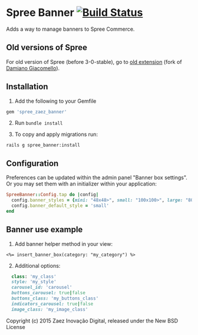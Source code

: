 Spree Banner [![Build Status](https://travis-ci.org/zaeznet/spree_zaez_banner.svg?branch=master)](https://travis-ci.org/zaeznet/spree_zaez_banner)
============

Adds a way to manage banners to Spree Commerce.


Old versions of Spree
------------

For old version of Spree (before 3-0-stable), go to [old extension](https://github.com/zaeznet/spree_banner) (fork of [Damiano Giacomello](https://github.com/damianogiacomello/spree_banner)).


Installation
------------

1. Add the following to your Gemfile

```ruby
gem 'spree_zaez_banner'
```

2. Run `bundle install`

3. To copy and apply migrations run:

```
rails g spree_banner:install
```


Configuration
-------------

Preferences can be updated within the admin panel "Banner box settings".
Or you may set them with an initializer within your application:

```ruby
SpreeBanner::Config.tap do |config|
  config.banner_styles = {mini: "48x48>", small: "100x100>", large: "800x200#"}
  config.banner_default_style = 'small'
end
```


Banner use example
------------------

1. Add banner helper method in your view:

```erb
<%= insert_banner_box(category: "my_category") %>
```

2. Additional options:

```ruby
  class: 'my_class'
  style: 'my_style'
  carousel_id: 'carousel'
  buttons_carousel: true|false
  buttons_class: 'my_buttons_class'
  indicators_carousel: true|false
  image_class: 'my_image_class'
```

Copyright (c) 2015 Zaez Inovação Digital, released under the New BSD License
